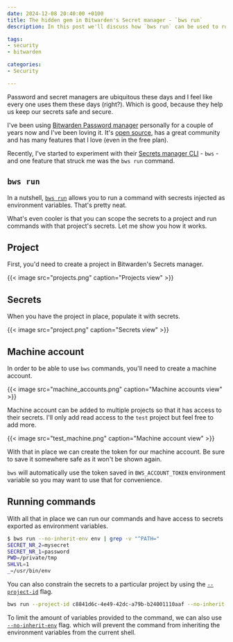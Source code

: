 ```yaml
---
date: 2024-12-08 20:40:00 +0100
title: The hidden gem in Bitwarden's Secret manager - `bws run`
description: In this post we'll discuss how `bws run` can be used to run commands with projects scoped set of secrets via Bitwarden's Secret manager

tags:
- security
- bitwarden

categories:
- Security

---
```


Password and secret managers are ubiquitous these days and I feel like every one uses them these days (right?).
Which is good, because they help us keep our secrets safe and secure.

I've been using [Bitwarden Password manager][bitwarden_password_manager] personally
for a couple of years now and I've been loving it.
It's [open source][bitwarden_github], has a great community and has many features
that I love (even in the free plan).

Recently, I've started to experiment with their [Secrets manager CLI][bitwarden_secrets_manager_cli] -
`bws` - and one feature that struck me was the `bws run` command.

## `bws run`

In a nutshell, [`bws run`][bws_run] allows you to run a command with secrests injected as environment variables.
That's pretty neat.

What's even cooler is that you can scope the secrets to a project and run commands with that project's secrets.
Let me show you how it works.

[bitwarden_github]: https://github.com/bitwarden
[bitwarden_password_manager]: https://bitwarden.com/products/personal/
[bitwarden_secrets_manager_cli]: https://bitwarden.com/help/secrets-manager-cli/
[bws_run]: https://bitwarden.com/help/secrets-manager-cli/#run

## Project

First, you'd need to create a project in Bitwarden's Secrets manager.

<!-- ref: https://github.com/Fastbyte01/KeepIt/blob/176864f9cd3c101d1a83347ea7e1b0eb009cea39/content/posts/theme-documentation-extended-shortcodes/index.en.md#L128-L194 -->
{{< image src="projects.png" caption="Projects view" >}}

## Secrets

When you have the project in place, populate it with secrets.

{{< image src="project.png" caption="Secrets view" >}}

## Machine account

In order to be able to use `bws` commands, you'll need to create a machine account.

{{< image src="machine_accounts.png" caption="Machine accounts view" >}}

Machine account can be added to multiple projects so that it has access to their secrets.
I'll only add read access to the `test` project but feel free to add more.

{{< image src="test_machine.png" caption="Machine account view" >}}

With that in place we can create the token for our machine account.
Be sure to save it somewhere safe as it won't be shown again.

`bws` will automatically use the token saved in `BWS_ACCOUNT_TOKEN` environment variable so you may want to use that for convenience.

## Running commands

With all that in place we can run our commands and have access to secrets exported as environment variables.

```bash
$ bws run --no-inherit-env env | grep -v "^PATH="
SECRET_NR_2=mysecret
SECRET_NR_1=password
PWD=/private/tmp
SHLVL=1
_=/usr/bin/env
```

You can also constrain the secrets to a particular project by using the [`--project-id`][bitwarden_project_id] flag.

[bitwarden_project_id]: https://bitwarden.com/help/secrets-manager-cli/#run-project-id

```bash
bws run --project-id c8841d6c-4e49-42dc-a79b-b24001110aaf --no-inherit-env env
```

To limit the amount of variables provided to the command, we can also use [`--no-inherit-env`][bitwarden_no_inherit_env] flag.
which will prevent the command from inheriting the environment variables from the current shell.

[bitwarden_no_inherit_env]: https://bitwarden.com/help/secrets-manager-cli/#run-no-inherit-env
